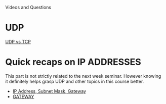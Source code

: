 Videos and Questions

# UDP

[UDP vs TCP](https://www.youtube.com/watch?v=Vdc8TCESIg8)


# Quick recaps on IP ADDRESSES 

This part is not strictly related to the next week seminar. However knowing it definitely helps grasp UDP and other topics in this course better. 

+ [IP Address, Subnet Mask, Gateway](https://www.youtube.com/watch?v=udE60TJG0Qg)
+ [GATEWAY](https://www.youtube.com/watch?v=6isuQ8-w8S4) 
